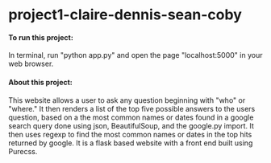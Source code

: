 project1-claire-dennis-sean-coby
================================
<h4>To run this project:</h4> In terminal, run "python app.py" and open the page "localhost:5000" in your web browser.<br>
<h4>About this project:</h4> This website allows a user to ask any question beginning with "who" or "where." It then renders a list of the top five possible answers to the users question, based on a the most common names or dates found in a google search query done using json, BeautifulSoup, and the google.py import. It then uses regexp to find the most common names or dates in the top hits returned by google. It is a flask based website with a front end built using Purecss.
